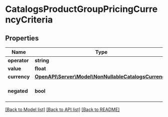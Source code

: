 # CatalogsProductGroupPricingCurrencyCriteria

## Properties
Name | Type | Description | Notes
------------ | ------------- | ------------- | -------------
**operator** | **string** |  | 
**value** | **float** |  | 
**currency** | [**OpenAPI\Server\Model\NonNullableCatalogsCurrency**](NonNullableCatalogsCurrency.md) |  | 
**negated** | **bool** |  | [optional] [default to false]

[[Back to Model list]](../README.md#documentation-for-models) [[Back to API list]](../README.md#documentation-for-api-endpoints) [[Back to README]](../README.md)


